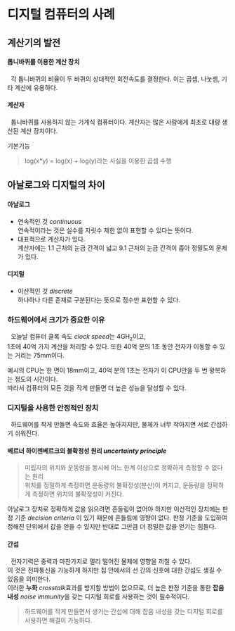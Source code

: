 # 디지털 컴퓨터의 사례
## 계산기의 발전
#### 톱니바퀴를 이용한 계산 장치
&nbsp; 각 톱니바퀴의 비율이 두 바퀴의 상대적인 회전속도를 결정한다.
이는 곱셉, 나눗셈, 기타 계산에 유용하다.

#### 계산자
&nbsp; 톱니바퀴를 사용하지 않는 기계식 컴퓨터이다.
계산자는 많은 사람에게 최초로 대량 생산된 계산 장치이다.

기본기능
> log(x*y) = log(x) + log(y)라는 사실을 이용한 곱셈 수행

## 아날로그와 디지털의 차이
#### 아날로그
- 연속적인 것 *continuous*  
연속적이라는 것은 실수를 자릿수 제한 없이 표현할 수 있다는 뜻이다.
- 대표적으로 계산자가 있다.  
계산자에는 1.1 근처의 눈금 간격이 넓고 9.1 근처의 눈금 간격이 좁아 정밀도의 문제가 있다.

#### 디지털
- 이산적인 것 *discrete*  
하나하나 다른 존재로 구분된다는 뜻으로 정수만 표현할 수 있다.

### 하드웨어에서 크기가 중요한 이유
&nbsp; 오늘날 컴퓨터 클록 속도 *clock speed*는 4GH<sub>z</sub>이고,  
1초에 40억 가지 계산을 처리할 수 있다. 또한 40억 분의 1초 동안 전자가 이동할 수 있는 거리는 75mm이다.

예시의 CPU는 한 면이 18mm이고, 40억 분의 1초는 전자가 이 CPU안을 두 번 왕복하는 정도의 시간이다.  
따라서 컴퓨터의 모든 것을 작게 만들면 더 높은 성능을 달성할 수 있다.

### 디지털을 사용한 안정적인 장치
&nbsp; 하드웨어를 작게 만들면 속도와 효율은 높아지지만, 물체가 너무 작아지면 서로 간섭하기 쉬워진다.

#### 베르너 하이젠베르크의 불확정성 원리 *uncertainty principle*
> 미립자의 위치와 운동량을 동시에 어느 한계 이상으로 정확하게 측정할 수 없다는 원리  
> 위치를 정밀하게 측정하면 운동량의 불확정성(분산)이 커지고, 운동량을 정확하게 측정하면 위치의 불확정성이 커진다.

아날로그 장치로 정확하게 값을 읽으려면 흔들림이 없어야 하지만 이산적인 장치에는 판정 기준 *decision criteria*
이 있기 때문에 흔들림에 영향이 없다. 판정 기준을 도입하여 정해진 단위에서 값을 얻을 수 있지만 반대로
그만큼 더 정밀한 값을 얻기는 힘들다.

#### 간섭
&nbsp; 전자기력은 중력과 마찬가지로 멀리 떨어진 물체에 영향을 끼칠 수 있다.  
이 것은 전파통신을 가능하게 하지만 칩 안에서의 선 간의 신호에 대한 간섭도 생길 수 있음을 의미한다.  
이러한 **누화** *crosstalk*효과를 방지할 방법이 없으므로, 더 높은 판정 기준을 통한 **잡음 내성**
*noise immunity*을 갖는 디지털 회로를 사용하는 것이 필수적이다.
> 하드웨어를 작게 만들면서 생기는 간섭에 대해 잡음 내성을 갖는 디지털 회로를 사용하면 해결이 가능하다.


